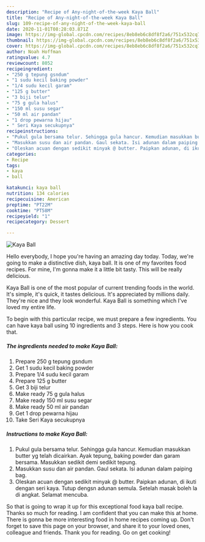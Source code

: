 ```yaml
---
description: "Recipe of Any-night-of-the-week Kaya Ball"
title: "Recipe of Any-night-of-the-week Kaya Ball"
slug: 109-recipe-of-any-night-of-the-week-kaya-ball
date: 2020-11-01T08:28:03.871Z
image: https://img-global.cpcdn.com/recipes/8eb8eb6c8df8f2a6/751x532cq70/kaya-ball-resipi-foto-utama.jpg
thumbnail: https://img-global.cpcdn.com/recipes/8eb8eb6c8df8f2a6/751x532cq70/kaya-ball-resipi-foto-utama.jpg
cover: https://img-global.cpcdn.com/recipes/8eb8eb6c8df8f2a6/751x532cq70/kaya-ball-resipi-foto-utama.jpg
author: Noah Hoffman
ratingvalue: 4.7
reviewcount: 8052
recipeingredient:
- "250 g tepung gsndum"
- "1 sudu kecil baking powder"
- "1/4 sudu kecil garam"
- "125 g butter"
- "3 biji telur"
- "75 g gula halus"
- "150 ml susu segar"
- "50 ml air pandan"
- "1 drop pewarna hijau"
- " Seri Kaya secukupnya"
recipeinstructions:
- "Pukul gula bersama telur. Sehingga gula hancur. Kemudian masukkan butter yg telah dicairkan. Ayak tepung, baking powder dan garam bersama. Masukkan sedikit demi sedikit tepung."
- "Masukkan susu dan air pandan. Gaul sekata. Isi adunan dalam paiping bag."
- "Oleskan acuan dengan sedikit minyak @ butter. Paipkan adunan, di ikuti dengan seri kaya. Tutup dengsn adunan semula. Setelah masak boleh la di angkat. Selamat mencuba."
categories:
- Recipe
tags:
- kaya
- ball

katakunci: kaya ball 
nutrition: 134 calories
recipecuisine: American
preptime: "PT22M"
cooktime: "PT58M"
recipeyield: "1"
recipecategory: Dessert

---
```



![Kaya Ball](https://img-global.cpcdn.com/recipes/8eb8eb6c8df8f2a6/751x532cq70/kaya-ball-resipi-foto-utama.jpg)

Hello everybody, I hope you're having an amazing day today. Today, we're going to make a distinctive dish, kaya ball. It is one of my favorites food recipes. For mine, I'm gonna make it a little bit tasty. This will be really delicious.



Kaya Ball is one of the most popular of current trending foods in the world. It's simple, it's quick, it tastes delicious. It's appreciated by millions daily. They're nice and they look wonderful. Kaya Ball is something which I've loved my entire life.


To begin with this particular recipe, we must prepare a few ingredients. You can have kaya ball using 10 ingredients and 3 steps. Here is how you cook that.

<!--inarticleads1-->

##### The ingredients needed to make Kaya Ball:

1. Prepare 250 g tepung gsndum
1. Get 1 sudu kecil baking powder
1. Prepare 1/4 sudu kecil garam
1. Prepare 125 g butter
1. Get 3 biji telur
1. Make ready 75 g gula halus
1. Make ready 150 ml susu segar
1. Make ready 50 ml air pandan
1. Get 1 drop pewarna hijau
1. Take  Seri Kaya secukupnya




<!--inarticleads2-->

##### Instructions to make Kaya Ball:

1. Pukul gula bersama telur. Sehingga gula hancur. Kemudian masukkan butter yg telah dicairkan. Ayak tepung, baking powder dan garam bersama. Masukkan sedikit demi sedikit tepung.
1. Masukkan susu dan air pandan. Gaul sekata. Isi adunan dalam paiping bag.
1. Oleskan acuan dengan sedikit minyak @ butter. Paipkan adunan, di ikuti dengan seri kaya. Tutup dengsn adunan semula. Setelah masak boleh la di angkat. Selamat mencuba.




So that is going to wrap it up for this exceptional food kaya ball recipe. Thanks so much for reading. I am confident that you can make this at home. There is gonna be more interesting food in home recipes coming up. Don't forget to save this page on your browser, and share it to your loved ones, colleague and friends. Thank you for reading. Go on get cooking!
